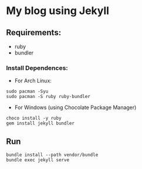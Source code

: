 # My blog using Jekyll

## Requirements:

- ruby
- bundler

### Install Dependences:

- For Arch Linux:

```shell
sudo pacman -Syu
sudo pacman -S ruby ruby-bundler
```

- For Windows (using Chocolate Package Manager)

```shell
choco install -y ruby
gem install jekyll bundler
```

## Run

```shell
bundle install --path vendor/bundle
bundle exec jekyll serve
```

